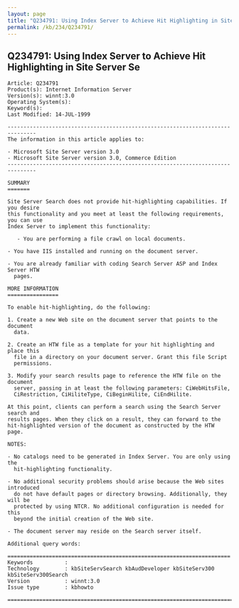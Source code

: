 ```yaml
---
layout: page
title: "Q234791: Using Index Server to Achieve Hit Highlighting in Site Server Se"
permalink: /kb/234/Q234791/
---
```


## Q234791: Using Index Server to Achieve Hit Highlighting in Site Server Se

	Article: Q234791
	Product(s): Internet Information Server
	Version(s): winnt:3.0
	Operating System(s): 
	Keyword(s): 
	Last Modified: 14-JUL-1999
	
	-------------------------------------------------------------------------------
	The information in this article applies to:
	
	- Microsoft Site Server version 3.0 
	- Microsoft Site Server version 3.0, Commerce Edition 
	-------------------------------------------------------------------------------
	
	SUMMARY
	=======
	
	Site Server Search does not provide hit-highlighting capabilities. If you desire
	this functionality and you meet at least the following requirements, you can use
	Index Server to implement this functionality:
	
	   - You are performing a file crawl on local documents.
	
	- You have IIS installed and running on the document server.
	
	- You are already familiar with coding Search Server ASP and Index Server HTW
	  pages.
	
	MORE INFORMATION
	================
	
	To enable hit-highlighting, do the following:
	
	1. Create a new Web site on the document server that points to the document
	  data.
	
	2. Create an HTW file as a template for your hit highlighting and place this
	  file in a directory on your document server. Grant this file Script
	  permissions.
	
	3. Modify your search results page to reference the HTW file on the document
	  server, passing in at least the following parameters: CiWebHitsFile,
	  CiRestriction, CiHiliteType, CiBeginHilite, CiEndHilite.
	
	At this point, clients can perform a search using the Search Server search and
	results pages. When they click on a result, they can forward to the
	hit-highlighted version of the document as constructed by the HTW page.
	
	NOTES:
	
	- No catalogs need to be generated in Index Server. You are only using the
	  hit-highlighting functionality.
	
	- No additional security problems should arise because the Web sites introduced
	  do not have default pages or directory browsing. Additionally, they will be
	  protected by using NTCR. No additional configuration is needed for this
	  beyond the initial creation of the Web site.
	
	- The document server may reside on the Search server itself.
	
	Additional query words:
	
	======================================================================
	Keywords          :  
	Technology        : kbSiteServSearch kbAudDeveloper kbSiteServ300 kbSiteServ300Search
	Version           : winnt:3.0
	Issue type        : kbhowto
	
	=============================================================================
	
